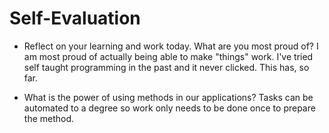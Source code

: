 # Self-Evaluation

 - Reflect on your learning and work today. What are you most proud of?
I am most proud of actually being able to make "things" work. I've tried self taught programming in the past and it never clicked. This has, so far.

 - What is the power of using methods in our applications?
 Tasks can be automated to a degree so work only needs to be done once to prepare the method.